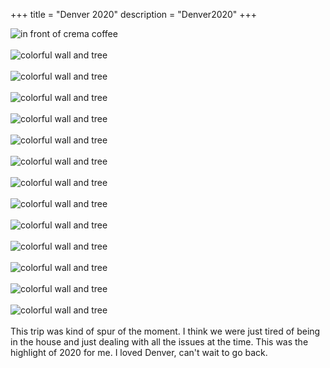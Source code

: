 
+++
title = "Denver 2020"
description = "Denver2020"
+++

![in front of crema coffee](https://mikemorganphotos.s3.us-east-2.amazonaws.com/Denver+2020/denver1.jpg)  
<br>
![colorful wall and tree](https://mikemorganphotos.s3.us-east-2.amazonaws.com/Denver+2020/denver2.jpg)  
<br>
![colorful wall and tree](https://mikemorganphotos.s3.us-east-2.amazonaws.com/Denver+2020/denver3.jpg)  
<br>
![colorful wall and tree](https://mikemorganphotos.s3.us-east-2.amazonaws.com/Denver+2020/denver4.jpg)  
<br>
![colorful wall and tree](https://mikemorganphotos.s3.us-east-2.amazonaws.com/Denver+2020/denver5.jpg)  
<br>
![colorful wall and tree](https://mikemorganphotos.s3.us-east-2.amazonaws.com/Denver+2020/denver6.jpg)  
<br>
![colorful wall and tree](https://mikemorganphotos.s3.us-east-2.amazonaws.com/Denver+2020/denver7.jpg)  
<br>
![colorful wall and tree](https://mikemorganphotos.s3.us-east-2.amazonaws.com/Denver+2020/denver8.jpg)  
<br>
![colorful wall and tree](https://mikemorganphotos.s3.us-east-2.amazonaws.com/Denver+2020/denver9.jpg)  
<br>
![colorful wall and tree](https://mikemorganphotos.s3.us-east-2.amazonaws.com/Denver+2020/denver10.jpg)  
<br>
![colorful wall and tree](https://mikemorganphotos.s3.us-east-2.amazonaws.com/Denver+2020/denver11.jpg)  
<br>
![colorful wall and tree](https://mikemorganphotos.s3.us-east-2.amazonaws.com/Denver+2020/denver12.jpg)  
<br>
![colorful wall and tree](https://mikemorganphotos.s3.us-east-2.amazonaws.com/Denver+2020/denver13.jpg)  
<br>
![colorful wall and tree](https://mikemorganphotos.s3.us-east-2.amazonaws.com/Denver+2020/denver14.jpg)  
<br>
This trip was kind of spur of the moment.  I think we were just tired of being in
the house and just dealing with all the issues at the time.  This was the highlight
of 2020 for me. I loved Denver, can't wait to go back. 

